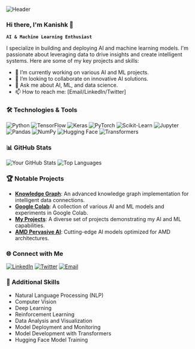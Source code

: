 ![Header](https://your-banner-image-link.com)
### Hi there, I'm Kanishk 👋

**`AI & Machine Learning Enthusiast`**

I specialize in building and deploying AI and machine learning models. I'm passionate about leveraging data to drive insights and create intelligent systems. Here are some of my key projects and skills:

- 🌱 I’m currently working on various AI and ML projects.
- 👯 I’m looking to collaborate on innovative AI solutions.
- 💬 Ask me about AI, ML, and data science.
- 📫 How to reach me: [Email/LinkedIn/Twitter]

### 🛠️ Technologies & Tools

![Python](https://img.shields.io/badge/-Python-3776AB?style=flat&logo=python&logoColor=white)
![TensorFlow](https://img.shields.io/badge/-TensorFlow-FF6F00?style=flat&logo=tensorflow&logoColor=white)
![Keras](https://img.shields.io/badge/-Keras-D00000?style=flat&logo=keras&logoColor=white)
![PyTorch](https://img.shields.io/badge/-PyTorch-EE4C2C?style=flat&logo=pytorch&logoColor=white)
![Scikit-Learn](https://img.shields.io/badge/-Scikit--Learn-F7931E?style=flat&logo=scikit-learn&logoColor=white)
![Jupyter](https://img.shields.io/badge/-Jupyter-F37626?style=flat&logo=jupyter&logoColor=white)
![Pandas](https://img.shields.io/badge/-Pandas-150458?style=flat&logo=pandas&logoColor=white)
![NumPy](https://img.shields.io/badge/-NumPy-013243?style=flat&logo=numpy&logoColor=white)
![Hugging Face](https://img.shields.io/badge/-Hugging%20Face-FF6F00?style=flat&logo=huggingface&logoColor=white)
![Transformers](https://img.shields.io/badge/-Transformers-FF6F00?style=flat&logo=transformers&logoColor=white)

### 📊 GitHub Stats

![Your GitHub Stats](https://github-readme-stats.vercel.app/api?username=koopatroopa787&show_icons=true&theme=dark)
![Top Languages](https://github-readme-stats.vercel.app/api/top-langs/?username=koopatroopa787&layout=compact&theme=dark)

### 🏆 Notable Projects

- [**Knowledge Graph**](https://github.com/koopatroopa787/Knowledge_graph): An advanced knowledge graph implementation for intelligent data connections.
- [**Google Colab**](https://github.com/koopatroopa787/Google-colab): A collection of various AI and ML models and experiments in Google Colab.
- [**My Projects**](https://github.com/koopatroopa787/myprojects): A diverse set of projects demonstrating my AI and ML capabilities.
- [**AMD Pervasive AI**](https://github.com/koopatroopa787/AMD-pervasive-AI): Cutting-edge AI models optimized for AMD architectures.

### 🌐 Connect with Me

[![LinkedIn](https://img.shields.io/badge/-LinkedIn-0077B5?style=flat&logo=linkedin&logoColor=white)](https://www.linkedin.com/in/kanishk-kumar-sachan-36114a197/)
[![Twitter](https://img.shields.io/badge/-Twitter-1DA1F2?style=flat&logo=twitter&logoColor=white)](https://x.com/Kanishk11486111)
[![Email](https://img.shields.io/badge/-Email-D14836?style=flat&logo=gmail&logoColor=white)](mailto:yashk242810@gmail.com)

### 💼 Additional Skills

- Natural Language Processing (NLP)
- Computer Vision
- Deep Learning
- Reinforcement Learning
- Data Analysis and Visualization
- Model Deployment and Monitoring
- Model Development with Transformers
- Hugging Face Model Training
